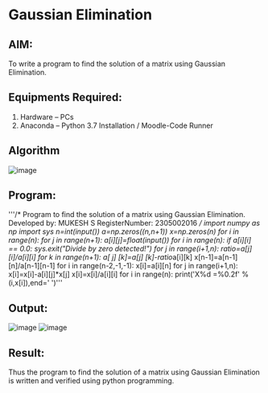 # Gaussian Elimination

## AIM:
To write a program to find the solution of a matrix using Gaussian Elimination.

## Equipments Required:
1. Hardware – PCs
2. Anaconda – Python 3.7 Installation / Moodle-Code Runner

## Algorithm
![image](https://github.com/mukeshdj/Gaussian/assets/155506353/7cfbc104-66b4-42f9-a8ac-5571bd764678)

## Program:
'''/*
Program to find the solution of a matrix using Gaussian Elimination.
Developed by: MUKESH S
RegisterNumber: 2305002016
*/
import numpy as np
import sys
n=int(input())
a=np.zeros((n,n+1))
x=np.zeros(n)
for i in range(n):
for j in range(n+1):
a[i][j]=float(input())
for i in range(n):
if a[i][i] == 0.0:
sys.exit("Divide by zero detected!")
for j in range(i+1,n):
ratio=a[j][i]/a[i][i]
for k in range(n+1):
a[ j] [k]=a[j] [k]-ratio*a[i][k]
x[n-1]=a[n-1][n]/a[n-1][n-1]
for i in range(n-2,-1,-1):
x[i]=a[i][n]
for j in range(i+1,n):
x[i]=x[i]-a[i][j]*x[j]
x[i]=x[i]/a[i][i]
for i in range(n):
print('X%d =%0.2f' %(i,x[i]),end=' ')'''

## Output:
![image](https://github.com/mukeshdj/Gaussian/assets/155506353/3d61226f-a7d0-4dbe-8e43-9c568a108cb6)
![image](https://github.com/mukeshdj/Gaussian/assets/155506353/3cfa322b-5c16-4b7d-b590-1ab95f6a6701)




## Result:
Thus the program to find the solution of a matrix using Gaussian Elimination is written and verified using python programming.

